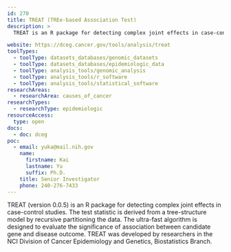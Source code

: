```yaml
---
id: 270
title: TREAT (TREe-based Association Test)
description: >
  TREAT is an R package for detecting complex joint effects in case-control studies of disease etiology. 

website: https://dceg.cancer.gov/tools/analysis/treat
toolTypes:
  - toolType: datasets_databases/genomic_datasets
  - toolType: datasets_databases/epidemiologic_data
  - toolType: analysis_tools/genomic_analysis
  - toolType: analysis_tools/r_software
  - toolType: analysis_tools/statistical_software
researchAreas:
  - researchArea: causes_of_cancer
researchTypes:
  - researchType: epidemiologic
resourceAccess:
  type: open
docs:
  - doc: dceg
poc:
  - email: yuka@mail.nih.gov
    name:
      firstname: Kai
      lastname: Yu
      suffix: Ph.D.
    title: Senior Investigator 
    phone: 240-276-7433
---
```

TREAT (version 0.0.5) is an R package for detecting complex joint effects in case-control studies. The test statistic is derived from a tree-structure model by recursive partitioning the data. The ultra-fast algorithm is designed to evaluate the significance of association between candidate gene and disease outcome. TREAT was developed by researchers in the NCI Division of Cancer Epidemiology and Genetics, Biostatistics Branch.